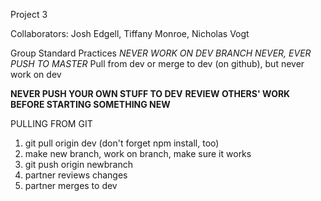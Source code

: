 Project 3

Collaborators:
Josh Edgell,
Tiffany Monroe,
Nicholas Vogt

Group Standard Practices
*NEVER WORK ON DEV BRANCH*
*NEVER, EVER PUSH TO MASTER*
Pull from dev or merge to dev (on github), but never work on dev

**NEVER PUSH YOUR OWN STUFF TO DEV**
**REVIEW OTHERS' WORK BEFORE STARTING SOMETHING NEW**

PULLING FROM GIT
1. git pull origin dev (don't forget npm install, too)
2. make new branch, work on branch, make sure it works
3. git push origin newbranch
4. partner reviews changes
5. partner merges to dev
